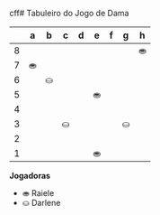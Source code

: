 cff# Tabuleiro do Jogo de Dama

|   | a | b | c | d | e | f | g | h |
|---|---|---|---|---|---|---|---|---|
| 8 |   | |   |  |   |  |   | ⛂ |
| 7 | ⛂|   | |   |	 |   |  |   |
| 6 |   |⛀	  	|   |	 |   | 	 |   |  |
| 5 |  |   |  		 |   | ⛂ |   |  |   |
| 4 |   | 	 |   |  		 |   |  		 |   | 	  |
| 3 | 	 |	   | ⛀	 |   |	 |   | ⛀		 |   |
| 2 |   |  |   |  	|   |	  |   | 	 |
| 1 |  |   |  |   | ⛂ |   | |   |

**Jogadoras**


- ⛂ Raiele
- ⛀ Darlene
